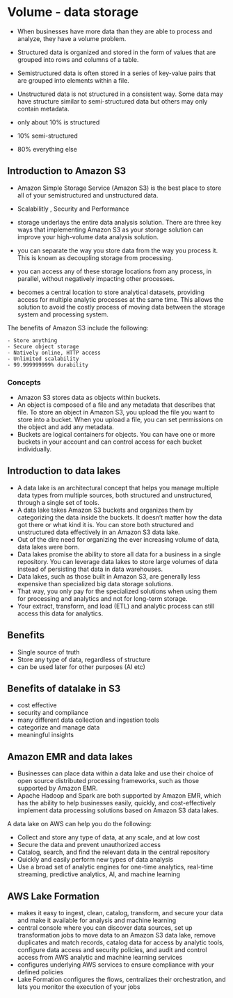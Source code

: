 # Volume - data storage
- When businesses have more data than they are able to process and analyze, they have a volume problem.

- Structured data is organized and stored in the form of values that are grouped into rows and columns of a table.
- Semistructured data is often stored in a series of key-value pairs that are grouped into elements within a file.
- Unstructured data is not structured in a consistent way. Some data may have structure similar to semi-structured data but others may only contain metadata.

- only about 10% is structured
- 10% semi-structured
- 80% everything else

## Introduction to Amazon S3
- Amazon Simple Storage Service (Amazon S3) is the best place to store all of your semistructured and unstructured data.
- Scalabilitly , Security and Performance

- storage underlays the entire data analysis solution. There are three key ways that implementing Amazon S3 as your storage solution can improve your high-volume data analysis solution.
- you can separate the way you store data from the way you process it. This is known as decoupling storage from processing.
- you can access any of these storage locations from any process, in parallel, without negatively impacting other processes.
- becomes a central location to store analytical datasets, providing access for multiple analytic processes at the same time. This allows the solution to avoid the costly process of moving data between the storage system and processing system.

The benefits of Amazon S3 include the following:

    - Store anything
    - Secure object storage
    - Natively online, HTTP access
    - Unlimited scalability 
    - 99.999999999% durability

### Concepts

-  Amazon S3 stores data as objects within buckets.
-  An object is composed of a file and any metadata that describes that file. To store an object in Amazon S3, you upload the file you want to store into a bucket. When you upload a file, you can set permissions on the object and add any metadata.
-  Buckets are logical containers for objects. You can have one or more buckets in your account and can control access for each bucket individually. 

## Introduction to data lakes

- A data lake is an architectural concept that helps you manage multiple data types from multiple sources, both structured and unstructured, through a single set of tools.
- A data lake takes Amazon S3 buckets and organizes them by categorizing the data inside the buckets. It doesn’t matter how the data got there or what kind it is. You can store both structured and unstructured data effectively in an Amazon S3 data lake.
- Out of the dire need for organizing the ever increasing volume of data, data lakes were born.
- Data lakes promise the ability to store all data for a business in a single repository. You can leverage data lakes to store large volumes of data instead of persisting that data in data warehouses.
- Data lakes, such as those built in Amazon S3, are generally less expensive than specialized big data storage solutions.
- That way, you only pay for the specialized solutions when using them for processing and analytics and not for long-term storage.
- Your extract, transform, and load (ETL) and analytic process can still access this data for analytics. 

## Benefits
- Single source of truth
- Store any type of data, regardless of structure
- can be used later for other purposes (AI etc)

## Benefits of datalake in S3
- cost effective
- security and compliance
- many different data collection and ingestion tools 
- categorize and manage data
- meaningful insights

## Amazon EMR and data lakes
- Businesses can place data within a data lake and use their choice of open source distributed processing frameworks, such as those supported by Amazon EMR.
- Apache Hadoop and Spark are both supported by Amazon EMR, which has the ability to help businesses easily, quickly, and cost-effectively implement data processing solutions based on Amazon S3 data lakes.

A data lake on AWS can help you do the following:

- Collect and store any type of data, at any scale, and at low cost
- Secure the data and prevent unauthorized access
- Catalog, search, and find the relevant data in the central repository
- Quickly and easily perform new types of data analysis
- Use a broad set of analytic engines for one-time analytics, real-time streaming, predictive analytics, AI, and machine learning

## AWS Lake Formation
- makes it easy to ingest, clean, catalog, transform, and secure your data and make it available for analysis and machine learning
- central console where you can discover data sources, set up transformation jobs to move data to an Amazon S3 data lake, remove duplicates and match records, catalog data for access by analytic tools, configure data access and security policies, and audit and control access from AWS analytic and machine learning services
- configures underlying AWS services to ensure compliance with your defined policies
- Lake Formation configures the flows, centralizes their orchestration, and lets you monitor the execution of your jobs
 
